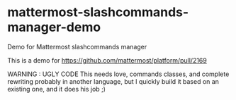 # mattermost-slashcommands-manager-demo
Demo for Mattermost slashcommands manager

This is a demo for https://github.com/mattermost/platform/pull/2169


WARNING : UGLY CODE
This needs love, commands classes, and complete rewriting probably in another language, but I quickly build it based on an existing one, and it does his job ;)
